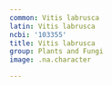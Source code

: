 ```yaml
---
common: Vitis labrusca
latin: Vitis labrusca
ncbi: '103355'
title: Vitis labrusca
group: Plants and Fungi
image: .na.character

---
```

